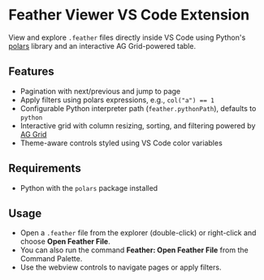 # Feather Viewer VS Code Extension

View and explore `.feather` files directly inside VS Code using Python's [polars](https://www.pola.rs/) library and an interactive AG Grid-powered table.

## Features
- Pagination with next/previous and jump to page
- Apply filters using polars expressions, e.g., `col("a") == 1`
- Configurable Python interpreter path (`feather.pythonPath`), defaults to `python`
- Interactive grid with column resizing, sorting, and filtering powered by [AG Grid](https://www.ag-grid.com/)
- Theme-aware controls styled using VS Code color variables

## Requirements
- Python with the `polars` package installed

## Usage
- Open a `.feather` file from the explorer (double-click) or right-click and choose **Open Feather File**.
- You can also run the command **Feather: Open Feather File** from the Command Palette.
- Use the webview controls to navigate pages or apply filters.
